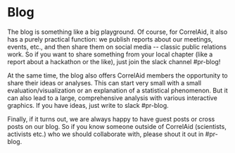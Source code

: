 # Blog

The blog is something like a big playground. Of course, for CorrelAid, it also has a purely practical function: we publish reports about our meetings, events, etc., and then share them on social media -- classic public relations work. So if you want to share something from your local chapter (like a report about a hackathon or the like), just join the slack channel #pr-blog!

At the same time, the blog also offers CorrelAid members the opportunity to share their ideas or analyses. This can start very small with a small evaluation/visualization or an explanation of a statistical phenomenon. But it can also lead to a large, comprehensive analysis with various interactive graphics. If you have ideas, just write to slack #pr-blog.

Finally, if it turns out, we are always happy to have guest posts or cross posts on our blog. So if you know someone outside of CorrelAid (scientists, activists etc.) who we should collaborate with, please shout it out in #pr-blog.
